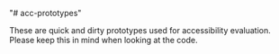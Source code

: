 "# acc-prototypes" 

These are quick and dirty prototypes used for accessibility evaluation.
Please keep this in mind when looking at the code.
